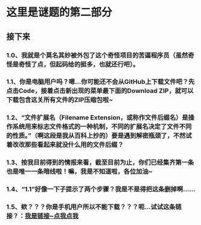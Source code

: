# 这里是谜题的第二部分  
## 接下来  
### 1.0、我就是个莫名其妙被外包了这个奇怪项目的苦逼程序员（虽然奇怪是奇怪了点，但起码给的挺多，也就还行吧）。
### 1.1、你是电脑用户吗？嗯...你可能还不会从GitHub上下载文件吧？先点击Code，接着点击新出现的菜单最下面的Download ZIP，就可以下载包含这关所有文件的ZIP压缩包啦~  
### 1.2、“文件扩展名（Filename Extension，或称作文件后缀名）是操作系统用来标志文件格式的一种机制，不同的扩展名决定了文件不同的性质。”（啊这段是我从百科上抄的）要是遇到解密瓶颈了，不然试着改改那些看起来就没什么用的文件后缀？  
### 1.3、按我目前得到的情报来看，截至目前为止，你们已经集齐第一条也是唯一一条暗线啦！嘛，我是不知道啦，各位加油~
### 1.4、“1.1”好像一下子提示了两个步骤？我是不是得把这条删掉啊......
### 1.5、欸？？？你是手机用户所以不能下载？？？呃...试试这条链接？：[我是链接~点我点我](https://hub.fastgit.xyz/Question-master/kR8S/archive/refs/heads/main.zip)

